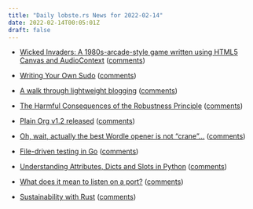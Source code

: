 ```yaml
---
title: "Daily lobste.rs News for 2022-02-14"
date: 2022-02-14T00:05:01Z
draft: false
---
```






- [Wicked Invaders: A 1980s-arcade-style game written using HTML5 Canvas and AudioContext](https://susam.net/invaders.html)
  ([comments](https://lobste.rs/s/tt5wdf/wicked_invaders_1980s_arcade_style_game))



- [Writing Your Own Sudo](https://rtpg.co/2022/02/13/your-own-sudo.html)
  ([comments](https://lobste.rs/s/mobxgg/writing_your_own_sudo))



- [A walk through lightweight blogging](http://tvier.net/blog/a_walk_through_lightweight_blogging/)
  ([comments](https://lobste.rs/s/xgybsc/walk_through_lightweight_blogging))



- [The Harmful Consequences of the Robustness Principle](https://www.ietf.org/archive/id/draft-iab-protocol-maintenance-05.html)
  ([comments](https://lobste.rs/s/enszyj/harmful_consequences_robustness))



- [Plain Org v1.2 released](https://xenodium.com/plain-org-v12-released/)
  ([comments](https://lobste.rs/s/mth7cc/plain_org_v1_2_released))



- [Oh, wait, actually the best Wordle opener is not “crane”…](https://www.youtube.com/watch?v=fRed0Xmc2Wg)
  ([comments](https://lobste.rs/s/2godkq/oh_wait_actually_best_wordle_opener_is_not))



- [File-driven testing in Go](https://eli.thegreenplace.net/2022/file-driven-testing-in-go/)
  ([comments](https://lobste.rs/s/sgk1nn/file_driven_testing_go))



- [Understanding Attributes, Dicts and Slots in Python](https://bas.codes/posts/python-dict-slots)
  ([comments](https://lobste.rs/s/elqtlw/understanding_attributes_dicts_slots))



- [What does it mean to listen on a port?](https://paulbutler.org/2022/what-does-it-mean-to-listen-on-a-port/)
  ([comments](https://lobste.rs/s/yzo3xs/what_does_it_mean_listen_on_port))



- [Sustainability with Rust](https://aws.amazon.com/blogs/opensource/sustainability-with-rust/)
  ([comments](https://lobste.rs/s/odsliw/sustainability_with_rust))


